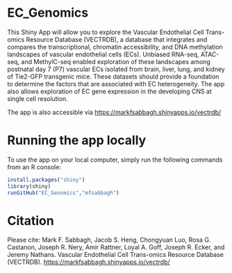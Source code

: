 # EC_Genomics

This Shiny App will allow you to explore the Vascular Endothelial Cell Trans-omics Resource Database (VECTRDB), a database that integrates and compares the transcriptional, chromatin accessibility, and DNA methylation landscapes of vascular endothelial cells (ECs). Unbiased RNA-seq, ATAC-seq, and MethylC-seq enabled exploration of these landscapes among postnatal day 7 (P7) vascular ECs isolated from brain, liver, lung, and kidney of Tie2-GFP transgenic mice. These datasets should provide a foundation to determine the factors that are associated with EC heterogeneity. The app also allows exploration of EC gene expression in the developing CNS at single cell resolution.

The app is also accessible via https://markfsabbagh.shinyapps.io/vectrdb/

# Running the app locally

To use the app on your local computer, simply run the following commands from an R console:

```R
install.packages("shiny")
library(shiny)
runGitHub("EC_Genomics","mfsabbagh")
```

# Citation

Please cite: Mark F. Sabbagh, Jacob S. Heng, Chongyuan Luo, Rosa G. Castanon, Joseph R. Nery, Amir Rattner, Loyal A. Goff, Joseph R. Ecker, and Jeremy Nathans. Vascular Endothelial Cell Trans-omics Resource Database (VECTRDB). https://markfsabbagh.shinyapps.io/vectrdb/
